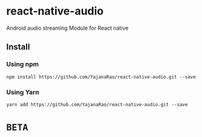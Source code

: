 # react-native-audio
Android audio streaming Module for React native

## Install

### Using npm
`npm install https://github.com/YajanaRao/react-native-audio.git --save` 

### Using Yarn

`yarn add https://github.com/YajanaRao/react-native-audio.git --save `

# ` BETA `
